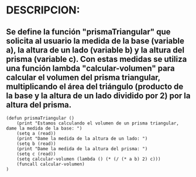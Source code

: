 # DESCRIPCION:
## Se define la función "prismaTriangular" que solicita al usuario la medida de la base (variable a), la altura de un lado (variable b) y la altura del prisma (variable c). Con estas medidas se utiliza una función lambda "calcular-volumen" para calcular el volumen del prisma triangular, multiplicando el área del triángulo (producto de la base y la altura de un lado dividido por 2) por la altura del prisma.
~~~
(defun prismaTriangular ()
	(print "Estamos calculando el volumen de un prisma triangular, dame la medida de la base: ")
	(setq a (read))
    (print "Dame la medida de la altura de un lado: ")
	(setq b (read))
    (print "Dame la medida de la altura del prisma: ")
	(setq c (read))
	(setq calcular-volumen (lambda () (* (/ (* a b) 2) c)))
	(funcall calcular-volumen)
)
~~~
